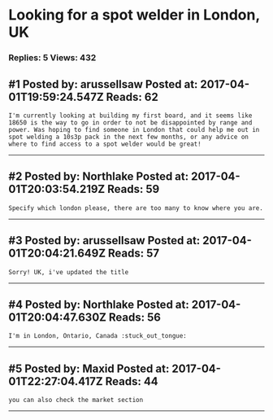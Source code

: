 # Looking for a spot welder in London, UK

### Replies: 5 Views: 432

## \#1 Posted by: arussellsaw Posted at: 2017-04-01T19:59:24.547Z Reads: 62

```
I'm currently looking at building my first board, and it seems like 18650 is the way to go in order to not be disappointed by range and power. Was hoping to find someone in London that could help me out in spot welding a 10s3p pack in the next few months, or any advice on where to find access to a spot welder would be great!
```

---
## \#2 Posted by: Northlake Posted at: 2017-04-01T20:03:54.219Z Reads: 59

```
Specify which london please, there are too many to know where you are.
```

---
## \#3 Posted by: arussellsaw Posted at: 2017-04-01T20:04:21.649Z Reads: 57

```
Sorry! UK, i've updated the title
```

---
## \#4 Posted by: Northlake Posted at: 2017-04-01T20:04:47.630Z Reads: 56

```
I'm in London, Ontario, Canada :stuck_out_tongue:
```

---
## \#5 Posted by: Maxid Posted at: 2017-04-01T22:27:04.417Z Reads: 44

```
you can also check the market section
```

---
